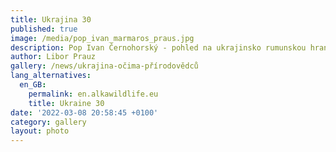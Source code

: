 ```yaml
---
title: Ukrajina 30
published: true
image: /media/pop_ivan_marmaros_praus.jpg
description: Pop Ivan Černohorský - pohled na ukrajinsko rumunskou hranici
author: Libor Prauz
gallery: /news/ukrajina-očima-přírodovědců
lang_alternatives:
  en_GB:
    permalink: en.alkawildlife.eu
    title: Ukraine 30
date: '2022-03-08 20:58:45 +0100'
category: gallery
layout: photo
---
```


